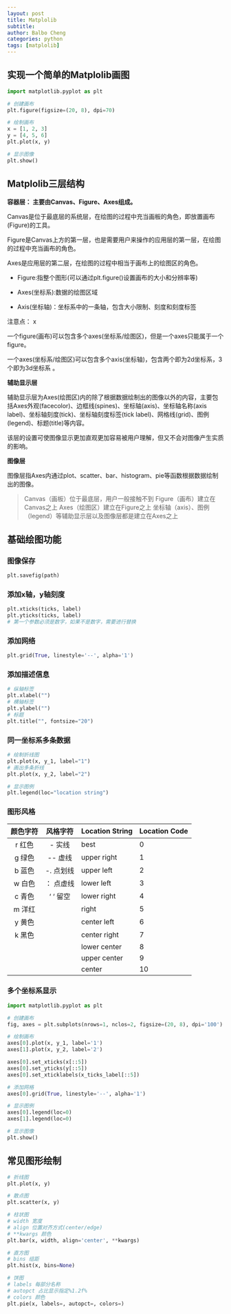 ```yaml
---
layout: post
title: Matplolib
subtitle: 
author: Balbo Cheng
categories: python
tags: [matplolib]
---
```


## 实现一个简单的Matplolib画图

```python
import matplotlib.pyplot as plt

# 创建画布
plt.figure(figsize=(20, 8), dpi=70)

# 绘制画布
x = [1, 2, 3]
y = [4, 5, 6]
plt.plot(x, y)

# 显示图像
plt.show()

```

## Matplolib三层结构

**容器层： 主要由Canvas、Figure、Axes组成。**

Canvas是位于最底层的系统层，在绘图的过程中充当画板的角色，即放置画布(Figure)的工具。

Figure是Canvas上方的第一层，也是需要用户来操作的应用层的第一层，在绘图的过程中充当画布的角色。

Axes是应用层的第二层，在绘图的过程中相当于画布上的绘图区的角色。

- Figure:指整个图形(可以通过plt.figure()设置画布的大小和分辨率等)

- Axes(坐标系):数据的绘图区域

- Axis(坐标轴)：坐标系中的一条轴，包含大小限制、刻度和刻度标签

注意点： x

一个figure(画布)可以包含多个axes(坐标系/绘图区)，但是一个axes只能属于一个figure。

一个axes(坐标系/绘图区)可以包含多个axis(坐标轴)，包含两个即为2d坐标系，3个即为3d坐标系 。

**辅助显示层**

​	辅助显示层为Axes(绘图区)内的除了根据数据绘制出的图像以外的内容，主要包括Axes外观(facecolor)、边框线(spines)、坐标轴(axis)、坐标轴名称(axis label)、坐标轴刻度(tick)、坐标轴刻度标签(tick label)、网格线(grid)、图例(legend)、标题(title)等内容。

​	该层的设置可使图像显示更加直观更加容易被用户理解，但又不会对图像产生实质的影响。

**图像层**

​	图像层指Axes内通过plot、scatter、bar、histogram、pie等函数根据数据绘制出的图像。

> Canvas（画板）位于最底层，用户一般接触不到
> Figure（画布）建立在Canvas之上
> Axes（绘图区）建立在Figure之上
> 坐标轴（axis）、图例（legend）等辅助显示层以及图像层都是建立在Axes之上

## 基础绘图功能

### 图像保存

```python
plt.savefig(path)
```

### 添加x轴，y轴刻度

```python
plt.xticks(ticks, label)
plt.yticks(ticks, label)
# 第一个参数必须是数字，如果不是数字，需要进行替换
```

### 添加网络

```python
plt.grid(True, linestyle='--', alpha='1')
```

### 添加描述信息

```python
# 纵轴标签
plt.xlabel("")
# 横轴标签
plt.ylabel("")
# 标题
plt.title("", fontsize="20")
```

### 同一坐标系多条数据

```python
# 绘制折线图
plt.plot(x, y_1, label="1")
# 画出多条折线
plt.plot(x, y_2, label="2")

# 显示图例
plt.legend(loc="location string")
```

### 图形风格

| 颜色字符 | 风格字符  | Location String | Location Code |
| :------: | :-------: | --------------- | ------------- |
|  r 红色  |  - 实线   | best            | 0             |
|  g 绿色  |  -- 虚线  | upper right     | 1             |
|  b 蓝色  | -. 点划线 | upper left      | 2             |
|  w 白色  | ： 点虚线 | lower left      | 3             |
|  c 青色  | ‘ ‘ 留空  | lower right     | 4             |
|  m 洋红  |           | right           | 5             |
|  y 黄色  |           | center left     | 6             |
|  k 黑色  |           | center right    | 7             |
|          |           | lower center    | 8             |
|          |           | upper center    | 9             |
|          |           | center          | 10            |

### 多个坐标系显示

```python
import matplotlib.pyplot as plt

# 创建画布
fig, axes = plt.subplots(nrows=1, nclos=2, figsize=(20, 8), dpi='100')

# 绘制画布
axes[0].plot(x, y_1, label='1')
axes[1].plot(x, y_2, label='2')

axes[0].set_xticks(x[::5])
axes[0].set_yticks(y[::5])
axes[0].set_xticklabels(x_ticks_label[::5])

# 添加网格
axes[0].grid(True, linestyle='--', alpha='1')

# 显示图例
axes[0].legend(loc=0)
axes[1].legend(loc=0)

# 显示图像
plt.show()

```

## 常见图形绘制

```python
# 折线图
plt.plot(x, y)

# 散点图
plt.scatter(x, y)

# 柱状图
# width 宽度
# align 位置对齐方式(center/edge)
# **kwargs 颜色
plt.bar(x, width, align='center', **kwargs)

# 直方图
# bins 组距
plt.hist(x, bins=None)

# 饼图
# labels 每部分名称
# autopct 占比显示指定%1.2f%
# colors 颜色
plt.pie(x, labels=, autopct=, colors=)

```

